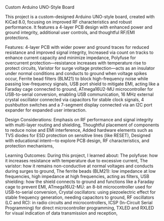 Custom Arduino UNO-Style Board

This project is a custom-designed Arduino UNO-style board, created with KiCad 8.0, focusing on improved RF characteristics and robust performance. It features a 4-layer PCB design with enhanced power and ground integrity, additional user controls, and thoughtful RF/EMI protections.

 Features:
 4-layer PCB with wider power and ground traces for reduced resistance and improved signal integrity,
Increased via count on tracks to enhance current capacity and minimize impedance,
Polyfuse for overcurrent protection—resistance increases with temperature rise to protect circuits,
Varistor for surge voltage protection—acts as an insulator under normal conditions and conducts to ground when voltage spikes occur,
Ferrite bead filters (BLM21) to block high-frequency noise while passing low-frequency signals,
USB port shield to mitigate EMI, acting like a Faraday cage connected to ground,
ATmega16U2-MU microcontroller for USB-to-serial conversion, enabling USB communication,
16 MHz external crystal oscillator connected via capacitors for stable clock signals,
4 pushbutton switches and a 7-segment display connected via an I2C port expander for expanded user interaction.

 Design Considerations:
 Emphasis on RF performance and signal integrity with multi-layer routing and shielding,
Thoughtful placement of components to reduce noise and EMI interference,
Added hardware elements such as TVS diodes for ESD protection on sensitive lines (like RESET),
Designed with educational intent—to explore PCB design, RF characteristics, and protection mechanisms,

 Learning Outcomes:
During this project, I learned about:
 The polyfuse: how it increases resistance with temperature due to excessive current,
The varistor: how it remains non-conductive at normal voltages and conducts during surges to ground,
The ferrite beads (BLM21): low impedance at low frequencies, high impedance at high frequencies, acting as filters,
USB shielding: how the shield connects to ground and functions like a Faraday cage to prevent EMI,
ATmega16U2-MU: an 8-bit microcontroller used for USB-to-serial conversion,
Crystal oscillators: using piezoelectric effect for stable frequency generation, needing capacitors to ground,
RF oscillators (LC and RC): in radio circuits and microcontrollers,
ICSP (In-Circuit Serial Programming) for direct microcontroller programming,
TXLED and RXLED for visual indication of data transmission and reception,
